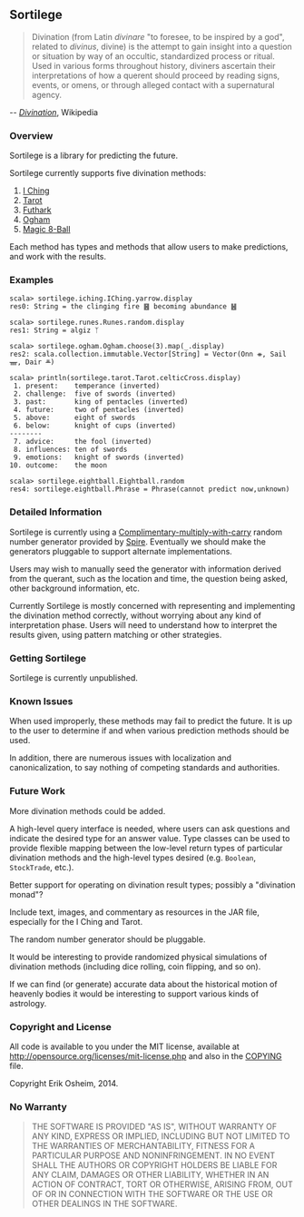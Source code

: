 ## Sortilege

> Divination (from Latin *divinare* "to foresee, to be inspired by a
> god", related to *divinus*, divine) is the attempt to gain insight
> into a question or situation by way of an occultic, standardized
> process or ritual. Used in various forms throughout history,
> diviners ascertain their interpretations of how a querent should
> proceed by reading signs, events, or omens, or through alleged
> contact with a supernatural agency.

-- [*Divination*](http://en.wikipedia.org/wiki/Divination), Wikipedia

### Overview

Sortilege is a library for predicting the future.

Sortilege currently supports five divination methods:

 1. [I Ching](http://en.wikipedia.org/wiki/I_Ching)
 2. [Tarot](http://en.wikipedia.org/wiki/Divinatory,_esoteric_and_occult_tarot)
 3. [Futhark](http://en.wikipedia.org/wiki/Runes)
 4. [Ogham](http://en.wikipedia.org/wiki/Ogham)
 5. [Magic 8-Ball](http://en.wikipedia.org/wiki/Magic_8-Ball)

Each method has types and methods that allow users to make
predictions, and work with the results.

### Examples

```
scala> sortilege.iching.IChing.yarrow.display
res0: String = the clinging fire ䷝ becoming abundance ䷶

scala> sortilege.runes.Runes.random.display
res1: String = algiz ᛉ

scala> sortilege.ogham.Ogham.choose(3).map(_.display)
res2: scala.collection.immutable.Vector[String] = Vector(Onn ᚑ, Sail ᚄ, Dair ᚇ)

scala> println(sortilege.tarot.Tarot.celticCross.display)
 1. present:    temperance (inverted)
 2. challenge:  five of swords (inverted)
 3. past:       king of pentacles (inverted)
 4. future:     two of pentacles (inverted)
 5. above:      eight of swords
 6. below:      knight of cups (inverted)
--------
 7. advice:     the fool (inverted)
 8. influences: ten of swords
 9. emotions:   knight of swords (inverted)
10. outcome:    the moon
        
scala> sortilege.eightball.Eightball.random
res4: sortilege.eightball.Phrase = Phrase(cannot predict now,unknown)
```

### Detailed Information

Sortilege is currently using a
[Complimentary-multiply-with-carry](http://en.wikipedia.org/wiki/Multiply-with-carry#Complementary-multiply-with-carry_generators)
random number generator provided by
[Spire](http://github.com/non/spire). Eventually we should make the
generators pluggable to support alternate implementations.

Users may wish to manually seed the generator with information derived
from the querant, such as the location and time, the question being
asked, other background information, etc.

Currently Sortilege is mostly concerned with representing and
implementing the divination method correctly, without worrying about
any kind of interpretation phase. Users will need to understand how to
interpret the results given, using pattern matching or other
strategies.

### Getting Sortilege

Sortilege is currently unpublished.

### Known Issues

When used improperly, these methods may fail to predict the future. It
is up to the user to determine if and when various prediction methods
should be used.

In addition, there are numerous issues with localization and
canonicalization, to say nothing of competing standards and
authorities.

### Future Work

More divination methods could be added.

A high-level query interface is needed, where users can ask questions
and indicate the desired type for an answer value. Type classes can be
used to provide flexible mapping between the low-level return types of
particular divination methods and the high-level types desired
(e.g. `Boolean`, `StockTrade`, etc.).

Better support for operating on divination result types; possibly a
"divination monad"?

Include text, images, and commentary as resources in the JAR file,
especially for the I Ching and Tarot.

The random number generator should be pluggable.

It would be interesting to provide randomized physical simulations of
divination methods (including dice rolling, coin flipping, and so on).

If we can find (or generate) accurate data about the historical motion
of heavenly bodies it would be interesting to support various kinds of
astrology.

### Copyright and License

All code is available to you under the MIT license, available at
http://opensource.org/licenses/mit-license.php and also in the
[COPYING](COPYING) file.

Copyright Erik Osheim, 2014.

### No Warranty

> THE SOFTWARE IS PROVIDED "AS IS", WITHOUT WARRANTY OF ANY KIND,
> EXPRESS OR IMPLIED, INCLUDING BUT NOT LIMITED TO THE WARRANTIES OF
> MERCHANTABILITY, FITNESS FOR A PARTICULAR PURPOSE AND
> NONINFRINGEMENT. IN NO EVENT SHALL THE AUTHORS OR COPYRIGHT HOLDERS
> BE LIABLE FOR ANY CLAIM, DAMAGES OR OTHER LIABILITY, WHETHER IN AN
> ACTION OF CONTRACT, TORT OR OTHERWISE, ARISING FROM, OUT OF OR IN
> CONNECTION WITH THE SOFTWARE OR THE USE OR OTHER DEALINGS IN THE
> SOFTWARE.
